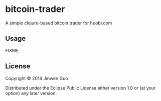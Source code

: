 # bitcoin-trader

A simple clojure-based bitcoin trader for huobi.com

## Usage

FIXME

## License

Copyright © 2014 Jinwen Guo

Distributed under the Eclipse Public License either version 1.0 or (at
your option) any later version.
